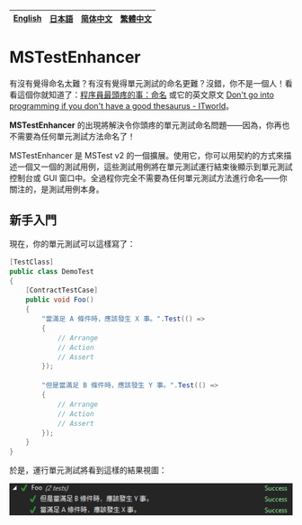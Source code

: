 [English][en]|[日本語][jp]|[简体中文][zh-chs]|[繁體中文][zh-cht]
-|-|-|-

[en]: /README.md
[jp]: /README.jp.md
[zh-chs]: /README.zh-chs.md
[zh-cht]: /README.zh-cht.md

# MSTestEnhancer

有沒有覺得命名太難？有沒有覺得單元測試的命名更難？沒錯，你不是一個人！看看這個你就知道了：[程序員最頭疼的事：命名](http://blog.jobbole.com/50708/#rd?sukey=fc78a68049a14bb285ac0d81ca56806ac10192f4946a780ea3f3dd630804f86056e6fcfe6fcaeddb3dc04830b7e3b3eb) 或它的英文原文 [Don't go into programming if you don't have a good thesaurus - ITworld](https://www.itworld.com/article/2833265/cloud-computing/don-t-go-into-programming-if-you-don-t-have-a-good-thesaurus.html)。

**MSTestEnhancer** 的出現將解決令你頭疼的單元測試命名問題——因為，你再也不需要為任何單元測試方法命名了！

MSTestEnhancer 是 MSTest v2 的一個擴展。使用它，你可以用契約的方式來描述一個又一個的測試用例，這些測試用例將在單元測試運行結束後顯示到單元測試控制台或 GUI 窗口中。全過程你完全不需要為任何單元測試方法進行命名——你關注的，是測試用例本身。

## 新手入門

現在，你的單元測試可以這樣寫了：

```csharp
[TestClass]
public class DemoTest
{
    [ContractTestCase]
    public void Foo()
    {
        "當滿足 A 條件時，應該發生 X 事。".Test(() =>
        {
            // Arrange
            // Action
            // Assert
        });

        "但是當滿足 B 條件時，應該發生 Y 事。".Test(() =>
        {
            // Arrange
            // Action
            // Assert
        });
    }
}
```

於是，運行單元測試將看到這樣的結果視圖：

![單元測試運行結果](/docs/images/unit-test-result-of-demo.zh-cht.png)
